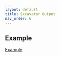 ```yaml
---
layout: default
title: Excavator Output
nav_order: 6
---
```

## Example

<a href="https://usanorth811.org/images/pdfs/Output_Excavator_CA_v1_2020328-1.pdf" class="btn">Example</a>